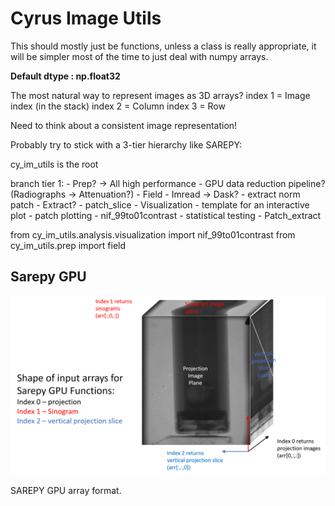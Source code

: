 # Cyrus Image Utils


This should mostly just be functions, unless a class is really appropriate, it
will be simpler most of the time to just deal with numpy arrays.

**Default dtype : np.float32**

The most natural way to represent images as 3D arrays?
    index 1 = Image index (in the stack)
    index 2 = Column
    index 3 = Row

Need to think about a consistent image representation!

Probably try to stick with a 3-tier hierarchy like SAREPY:

cy_im_utils is the root

branch tier 1:
    - Prep? -> All high performance
        - GPU data reduction pipeline? (Radiographs -> Attenuation?)
        - Field
        - Imread -> Dask?
        - extract norm patch
    - Extract?
        - patch_slice
    - Visualization
        - template for an interactive plot
        - patch plotting
        - nif_99to01contrast
    - statistical testing
    - Patch_extract


from cy_im_utils.analysis.visualization import nif_99to01contrast
from cy_im_utils.prep import field

## Sarepy GPU

![SAREPY GPU Array format](sarepy_gpu_array_format.png)

SAREPY GPU array format.
